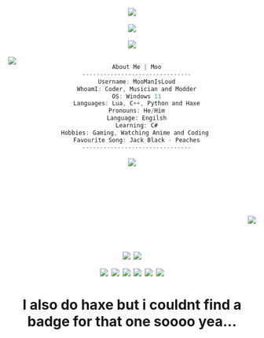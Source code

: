<body>
<center><img src="https://fontmeme.com/temporary/47bcf8d0fa46d5afa1ed53a432bd5f23.png">
<br><br>

<center><img src="https://i.pinimg.com/originals/b9/85/42/b98542fd46391a887e670a3bbfbf7bb1.gif">
<br><br>

<center><img src="https://fontmeme.com/temporary/eec88116f9f6cc57abbaa488c8175b8c.png">
<br><br>
<img align="left" src="https://static.wikia.nocookie.net/acchikocchi/images/8/88/Tsumiki32.png/revision/latest?cb=20150629202333">

```csharp
About Me | Moo
-------------------------------
Username: MooManIsLoud
WhoamI: Coder, Musician and Modder
OS: Windows 11
Languages: Lua, C++, Python and Haxe
Pronouns: He/Him
Language: Engilsh
Learning: C#
Hobbies: Gaming, Watching Anime and Coding 
Favourite Song: Jack Black - Peaches
-------------------------------
```
<center><img src="https://fontmeme.com/temporary/f854ea4b6d8a7576be63eb60d9abd6e9.png">
<h1>

<br>
<p>
  <div align="center">
<img src="https://i.ibb.co/GW6F5WV/fg1vnue50vtmu4cjkg329lmhi0-d7a2fcb18994c7f21b951b5aa4288210-1.png" align="right">
  </div>
</div>
<div>
  <br>
<p align="center"><img src="https://img.shields.io/badge/html5%20-%23E34F26.svg?&style=for-the-badge&logo=html5&logoColor=white"/> <img src="https://img.shields.io/badge/css3%20-%231572B6.svg?&style=for-the-badge&logo=css3&logoColor=white"/><br>
 <img src="https://img.shields.io/badge/node.js%20-%2343853D.svg?&style=for-the-badge&logo=node.js&logoColor=white"/> <img src="https://img.shields.io/badge/javascript%20-%23323330.svg?&style=for-the-badge&logo=javascript&logoColor=%23F7DF1E"/> <img src="https://img.shields.io/badge/git%20-%23F05033.svg?&style=for-the-badge&logo=git&logoColor=white"/> <img src="https://img.shields.io/badge/lua-%232C2D72.svg?style=for-the-badge&logo=lua&logoColor=white"> <img src="https://img.shields.io/badge/python-3670A0?style=for-the-badge&logo=python&logoColor=ffdd54" > <img src="https://img.shields.io/badge/c++-%2300599C.svg?style=for-the-badge&logo=c%2B%2B&logoColor=white"><br><br>
 I also do haxe but i couldnt find a badge for that one soooo yea...
</p>
<br>
</p>
<br>
</body>
